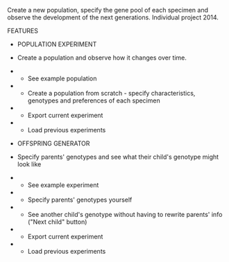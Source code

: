 Create a new population, specify the gene pool of each specimen and observe the development of the next generations.
Individual project 2014.

FEATURES

* POPULATION EXPERIMENT
* Create a population and observe how it changes over time.
* * See example population
* * Create a population from scratch - specify characteristics, genotypes and preferences of each specimen
* * Export current experiment
* * Load previous experiments

* OFFSPRING GENERATOR
* Specify parents' genotypes and see what their child's genotype might look like
* * See example experiment
* * Specify parents' genotypes yourself
* * See another child's genotype without having to rewrite parents' info ("Next child" button)
* * Export current experiment
* * Load previous experiments